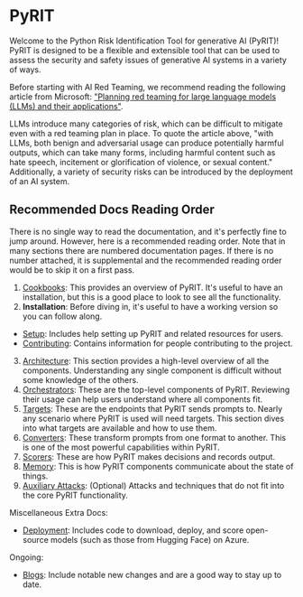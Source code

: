 # PyRIT

Welcome to the Python Risk Identification Tool for generative AI (PyRIT)! PyRIT is designed to be a flexible and extensible tool that can be used to assess the security and safety issues of generative AI systems in a variety of ways.

Before starting with AI Red Teaming, we recommend reading the following article from Microsoft:
["Planning red teaming for large language models (LLMs) and their applications"](https://learn.microsoft.com/en-us/azure/ai-services/openai/concepts/red-teaming).

LLMs introduce many categories of risk, which can be difficult to mitigate even with a red teaming
plan in place. To quote the article above, "with LLMs, both benign and adversarial usage can produce
potentially harmful outputs, which can take many forms, including harmful content such as hate speech,
incitement or glorification of violence, or sexual content." Additionally, a variety of security risks
can be introduced by the deployment of an AI system.

## Recommended Docs Reading Order

There is no single way to read the documentation, and it's perfectly fine to jump around. However, here is a recommended reading order. Note that in many sections there are numbered documentation pages. If there is no number attached, it is supplemental and the recommended reading order would be to skip it on a first pass.

1. [Cookbooks](./cookbooks/README.md): This provides an overview of PyRIT. It's useful to have an installation, but this is a good place to look to see all the functionality.
2. **Installation**: Before diving in, it's useful to have a working version so you can follow along.
  - [Setup](./setup/install_pyrit.md): Includes help setting up PyRIT and related resources for users.
  - [Contributing](./contributing/README.md): Contains information for people contributing to the project.
3. [Architecture](./code/architecture.md): This section provides a high-level overview of all the components. Understanding any single component is difficult without some knowledge of the others.
4. [Orchestrators](./code/orchestrators/0_orchestrator.md): These are the top-level components of PyRIT. Reviewing their usage can help users understand where all components fit.
5. [Targets](./code/targets/0_prompt_targets.md): These are the endpoints that PyRIT sends prompts to. Nearly any scenario where PyRIT is used will need targets. This section dives into what targets are available and how to use them.
6. [Converters](./code/converters/0_converters.ipynb): These transform prompts from one format to another. This is one of the most powerful capabilities within PyRIT.
7. [Scorers](./code/scoring/0_scoring.md): These are how PyRIT makes decisions and records output.
8. [Memory](./code/memory/0_memory.md): This is how PyRIT components communicate about the state of things.
9. [Auxiliary Attacks](./code/auxiliary_attacks/0_auxiliary_attacks.ipynb): (Optional) Attacks and techniques that do not fit into the core PyRIT functionality.

Miscellaneous Extra Docs:

- [Deployment](./deployment/README.md): Includes code to download, deploy, and score open-source models (such as those from Hugging Face) on Azure.


Ongoing:

- [Blogs](./blog/README.md): Include notable new changes and are a good way to stay up to date.
